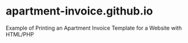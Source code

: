 # apartment-invoice.github.io
Example of Printing an Apartment Invoice Template for a Website with HTML/PHP
